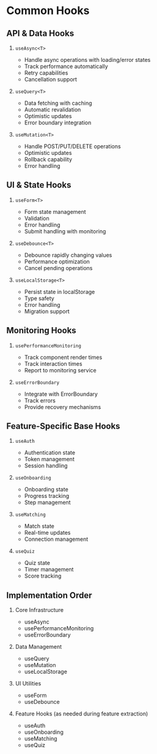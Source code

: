 # Common Hooks

## API & Data Hooks
1. `useAsync<T>`
   - Handle async operations with loading/error states
   - Track performance automatically
   - Retry capabilities
   - Cancellation support

2. `useQuery<T>`
   - Data fetching with caching
   - Automatic revalidation
   - Optimistic updates
   - Error boundary integration

3. `useMutation<T>`
   - Handle POST/PUT/DELETE operations
   - Optimistic updates
   - Rollback capability
   - Error handling

## UI & State Hooks
1. `useForm<T>`
   - Form state management
   - Validation
   - Error handling
   - Submit handling with monitoring

2. `useDebounce<T>`
   - Debounce rapidly changing values
   - Performance optimization
   - Cancel pending operations

3. `useLocalStorage<T>`
   - Persist state in localStorage
   - Type safety
   - Error handling
   - Migration support

## Monitoring Hooks
1. `usePerformanceMonitoring`
   - Track component render times
   - Track interaction times
   - Report to monitoring service

2. `useErrorBoundary`
   - Integrate with ErrorBoundary
   - Track errors
   - Provide recovery mechanisms

## Feature-Specific Base Hooks
1. `useAuth`
   - Authentication state
   - Token management
   - Session handling

2. `useOnboarding`
   - Onboarding state
   - Progress tracking
   - Step management

3. `useMatching`
   - Match state
   - Real-time updates
   - Connection management

4. `useQuiz`
   - Quiz state
   - Timer management
   - Score tracking

## Implementation Order
1. Core Infrastructure
   - useAsync
   - usePerformanceMonitoring
   - useErrorBoundary

2. Data Management
   - useQuery
   - useMutation
   - useLocalStorage

3. UI Utilities
   - useForm
   - useDebounce

4. Feature Hooks (as needed during feature extraction)
   - useAuth
   - useOnboarding
   - useMatching
   - useQuiz 